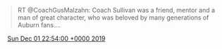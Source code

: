 > RT @CoachGusMalzahn: Coach Sullivan was a friend, mentor and a man of great character, who was beloved by many generations of Auburn fans.…

<img src="media/tweet.ico" width="12" /> [Sun Dec 01 22:54:00 +0000 2019](https://twitter.com/nhudson/status/1201273267933204480)